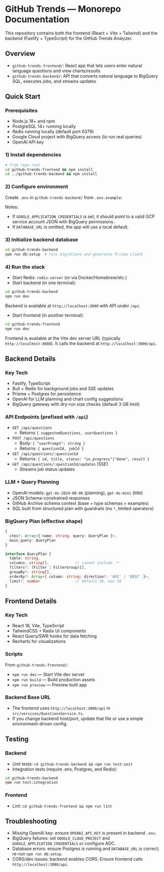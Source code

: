 # GitHub Trends — Monorepo Documentation

This repository contains both the frontend (React + Vite + Tailwind) and the backend (Fastify + TypeScript) for the GitHub Trends Analyzer.

## Overview
- `github-trends-frontend/`: React app that lets users enter natural language questions and view charts/results
- `github-trends-backend/`: API that converts natural language to BigQuery SQL, executes jobs, and streams updates

## Quick Start

### Prerequisites
- Node.js 18+ and npm
- PostgreSQL 14+ running locally
- Redis running locally (default port 6379)
- Google Cloud project with BigQuery access (to run real queries)
- OpenAI API key

### 1) Install dependencies
```bash
# from repo root
cd github-trends-frontend && npm install
cd ../github-trends-backend && npm install
```

### 2) Configure environment
Create `.env` in `github-trends-backend/` from `.env.example`:

Notes:
- If `GOOGLE_APPLICATION_CREDENTIALS` is set, it should point to a valid GCP service account JSON with BigQuery permissions.
- If `DATABASE_URL` is omitted, the app will use a local default.

### 3) Initialize backend database
```bash
cd github-trends-backend
npm run db:setup  # runs migrations and generates Prisma client
```

### 4) Run the stack
- Start Redis: `redis-server` (or via Docker/Homebrew/etc.)
- Start backend (in one terminal):
```bash
cd github-trends-backend
npm run dev
```
Backend is available at `http://localhost:3000` with API under `/api`.

- Start frontend (in another terminal):
```bash
cd github-trends-frontend
npm run dev
```
Frontend is available at the Vite dev server URL (typically `http://localhost:8080`). It calls the backend at `http://localhost:3000/api`.

## Backend Details

### Key Tech
- Fastify, TypeScript
- Bull + Redis for background jobs and SSE updates
- Prisma + Postgres for persistence
- OpenAI for LLM planning and chart config suggestions
- BigQuery gateway with dry-run size checks (default 3 GB limit)

### API Endpoints (prefixed with `/api`)
- `GET /api/questions`
  - Returns `{ suggestedQuestions, userQuestions }`
- `POST /api/questions`
  - Body: `{ "userPrompt": string }`
  - Returns: `{ questionId, jobId }`
- `GET /api/questions/:questionId`
  - Returns: `{ id, title, status: "in_progress"|"done", result }`
- `GET /api/questions/:questionId/updates` (SSE)
  - Streams job status updates

### LLM + Query Planning
- OpenAI models: `gpt-4o-2024-08-06` (planning), `gpt-4o-mini` (title)
- JSON Schema-constrained responses
- GitHub Archive schema context (base + type schemas + examples)
- SQL built from structured plan with guardrails (no `*`, limited operators)

### BigQuery Plan (effective shape)
```typescript
{
  ctes?: Array<{ name: string, query: QueryPlan }>,
  main_query: QueryPlan
}

interface QueryPlan {
  table: string,
  columns: string[],            // cannot include '*'
  filters?: (Filter | FilterGroup)[],
  groupBy?: string[],
  orderBy?: Array<{ column: string; direction?: 'ASC' | 'DESC' }>,
  limit?: number                // default 20, max 50
}
```

## Frontend Details

### Key Tech
- React 18, Vite, TypeScript
- TailwindCSS + Radix UI components
- React Query/SWR hooks for data fetching
- Recharts for visualizations

### Scripts
From `github-trends-frontend/`:
- `npm run dev` — Start Vite dev server
- `npm run build` — Build production assets
- `npm run preview` — Preview built app

### Backend Base URL
- The frontend uses `http://localhost:3000/api` in `src/services/QuestionsService.ts`.
- If you change backend host/port, update that file or use a simple environment-driven config.

## Testing

### Backend
- Unit tests: `cd github-trends-backend && npm run test:unit`
- Integration tests (require .env, Postgres, and Redis):
```bash
cd github-trends-backend
npm run test:integration
```

### Frontend
- Lint: `cd github-trends-frontend && npm run lint`

## Troubleshooting
- Missing OpenAI key: ensure `OPENAI_API_KEY` is present in backend `.env`.
- BigQuery failures: set `GOOGLE_CLOUD_PROJECT` and `GOOGLE_APPLICATION_CREDENTIALS` or configure ADC.
- Database errors: ensure Postgres is running and `DATABASE_URL` is correct; re-run `npm run db:setup`.
- CORS/dev issues: backend enables CORS. Ensure frontend calls `http://localhost:3000/api`. 